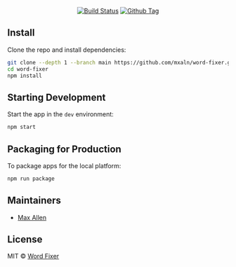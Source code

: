 <div align="center">

[![Build Status][github-actions-status]][github-actions-url]
[![Github Tag][github-tag-image]][github-tag-url]

</div>

## Install

Clone the repo and install dependencies:

```bash
git clone --depth 1 --branch main https://github.com/mxaln/word-fixer.git
cd word-fixer
npm install
```

## Starting Development

Start the app in the `dev` environment:

```bash
npm start
```

## Packaging for Production

To package apps for the local platform:

```bash
npm run package
```

## Maintainers

- [Max Allen](https://github.com/mxaln)

## License

MIT © [Word Fixer](https://github.com/mxaln)

[github-actions-status]: https://github.com/mxaln/word-fixer/workflows/Test/badge.svg
[github-actions-url]: https://github.com/mxaln/word-fixer/actions
[github-tag-url]: https://github.com/mxaln/word-fixer/releases/latest
[github-tag-image]: https://img.shields.io/github/tag/mxaln/word-fixer.svg?label=version
